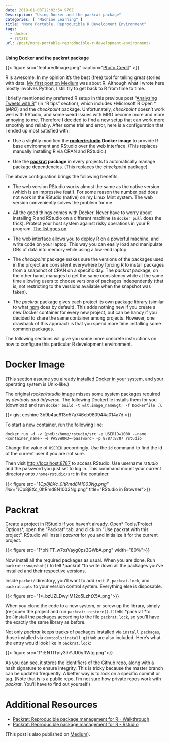 ```yaml
---
date: 2019-01-03T12:02:54.970Z
Description: "Using Docker and the packrat package"
Categories: [ "Machine Learning" ]
title: "More Portable, Reproducible R Development Environment"
tags:
  - docker
  - rstats
url: /post/more-portable-reproducible-r-development-environment/
---
```

**Using Docker and the packrat package**

{{< figure src="featuredImage.jpeg" caption="[Photo Credit](https://unsplash.com/photos/BzrrAFlc2uk)" >}}

R is awesome. In my opinion it’s the best (free) tool for telling great stories with data. [My first post on Medium](https://medium.com/me/stats/post/e51f1d27da15?source=main_stats_page) was about R. Although what I wrote here mostly involves Python, I still try to get back to R from time to time.

I briefly mentioned my preferred R setup in this previous post “[Analyzing Tweets with R](https://medium.com/the-artificial-impostor/analyzing-tweets-with-r-92ff2ef990c6)” (in “R tips” section), which includes *Microsoft R Open *(*MRO*) and the *checkpoint* package. Unfortunately, *checkpoint* doesn’t work well with RStudio, and some weird issues with MRO become more and more annoying to me. Therefore I decided to find a new setup that can work more smoothly and reliably. After some trial and error, here is a configuration that I ended up most satisfied with:

* Use a slightly modified the **[rocker/rstudio](https://github.com/rocker-org/rocker/wiki/Using-the-RStudio-image) Docker image** to provide R base environment and RStudio over the web interface. (This replaces manually installing R via CRAN and RStudio.)

* Use the **[packrat](https://rstudio.github.io/packrat/) package** in every projects to automatically manage package dependencies. (This replaces the *checkpoint* package)

The above configuration brings the following benefits:

* The web version RStudio works almost the same as the native version (which is an impressive feat!). For some reason the number pad does not work in the RStudio (native) on my Linux Mint system. The web version conveniently solves the problem for me.

* All the good things comes with Docker. Never have to worry about installing R and RStudio on a different machine (a `docker pull` does the trick). Protect your host system against risky operations in your R program. [The list goes on](https://www.quora.com/What-are-the-benefits-using-Docker).

* The web interface allows you to deploy R on a powerful machine, and write code on your laptop. This way you can easily load and manipulate GBs of data into memory while using a low-end laptop.

* The *checkpoint* package makes sure the versions of the packages used in the project are consistent everywhere by forcing R to install packages from a snapshot of CRAN on a specific day. The *packrat* package, on the other hand, manages to get the same consistency while at the same time allowing users to choose versions of packages independently (that is, not restricting to the versions available when the snapshot was taken).

* The *packrat* package gives each project its own package library (similar to what [npm](https://www.npmjs.com/) does by default). This adds nothing new if you create a new Docker container for every new project, but can be handy if you decided to share the same container among projects. However, one drawback of this approach is that you spend more time installing some common packages.

The following sections will give you some more concrete instructions on how to configure this particular R development environment.

# Docker Image

(This section assume you already [installed Docker in your system](https://www.docker.com/get-started), and your operating system is Unix-like.)

The original *rocker/rstudio* image misses some system packages required by *devtools *and* tidyverse*. The following Dockerfile installs them for you (download and run `docker build -t &lt;image_name&gt; -f Dockerfile .`).

{{< gist ceshine 3b9b4ae613c57a746eb980944a014a7d >}}

To start a new container, run the following line:

```
docker run -d -v (pwd):/home/rstudio/src -e USERID=1000 --name <container_name> -e PASSWORD=<password> -p 8787:8787 rstudio
```


Change the value of `USERID` accordingly. Use the `id` command to find the id of the current user if you are not sure.

Then visit [http://localhost:8787](http://localhost:8787) to access RStudio. Use username *rstudio* and the password you just set to log in. This command mount your current directory onto `/home/rstudio/src` in the container.

{{< figure src="1*Cp8j8Xc_0ItRmd8N1003Ng.png" link="1*Cp8j8Xc_0ItRmd8N1003Ng.png" title="RStudio in Browser">}}

# Packrat

Create a project in RStudio if you haven’t already. Open* Tools/Project Options*, open the “Packrat” tab, and click on “Use packrat with this project”. RStudio will install *packrat* for you and initialize it for the current project.

{{< figure src="1*pNiFT_w7osVayg0ps3GWbA.png" width="80%">}}

Now install all the required packages as usual. When you are done. Run `packrat::snapshot()` to tell *packrat *to write down all the packages you’ve installed and their respective versions.

Inside `packet/` directory, you’ll want to add `init.R`, `packrat.lock`, and `packrat.opts` to your version control system. Everything else is disposable.

{{< figure src="1*_bzUZLDwylM12o5LzhtX5A.png">}}

When you clone the code to a new system, or screw up the library, simply (re-)open the project and run `packrat::restore()`. It tells *packrat *to (re-)install the packages according to the file `packrat.lock`, so you’ll have the exactly the same library as before.

Not only *packrat* keeps tracks of packages installed via `install.packages`, those installed via `devtools:install_github` are also included. Here’s what the entry would look like in `packrat.lock`:

{{< figure src="1*rENTITpiy3IhYJU0yfIWtg.png">}}

As you can see, it stores the identifiers of the Github repo, along with a hash signature to ensure integrity. This is tricky because the master branch can be updated frequently. A better way is to lock on a specific commit or tag. (Note that is is a public repo. I’m not sure how private repos work with *packrat*. You’ll have to find out yourself.)

# Additional Resources

* [Packrat: Reproducible package management for R - Walkthrough](https://rstudio.github.io/packrat/walkthrough.html)
* [Packrat: Reproducible package management for R - Rstudio](https://rstudio.github.io/packrat/rstudio.html)

(This post is also published on [Medium](https://medium.com/the-artificial-impostor/more-portable-reproducible-r-development-environment-c3074df7a6a8)).